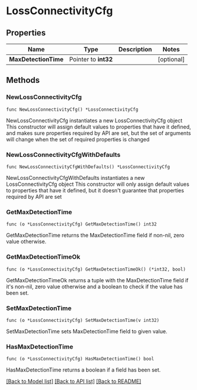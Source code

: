 # LossConnectivityCfg

## Properties

Name | Type | Description | Notes
------------ | ------------- | ------------- | -------------
**MaxDetectionTime** | Pointer to **int32** |  | [optional] 

## Methods

### NewLossConnectivityCfg

`func NewLossConnectivityCfg() *LossConnectivityCfg`

NewLossConnectivityCfg instantiates a new LossConnectivityCfg object
This constructor will assign default values to properties that have it defined,
and makes sure properties required by API are set, but the set of arguments
will change when the set of required properties is changed

### NewLossConnectivityCfgWithDefaults

`func NewLossConnectivityCfgWithDefaults() *LossConnectivityCfg`

NewLossConnectivityCfgWithDefaults instantiates a new LossConnectivityCfg object
This constructor will only assign default values to properties that have it defined,
but it doesn't guarantee that properties required by API are set

### GetMaxDetectionTime

`func (o *LossConnectivityCfg) GetMaxDetectionTime() int32`

GetMaxDetectionTime returns the MaxDetectionTime field if non-nil, zero value otherwise.

### GetMaxDetectionTimeOk

`func (o *LossConnectivityCfg) GetMaxDetectionTimeOk() (*int32, bool)`

GetMaxDetectionTimeOk returns a tuple with the MaxDetectionTime field if it's non-nil, zero value otherwise
and a boolean to check if the value has been set.

### SetMaxDetectionTime

`func (o *LossConnectivityCfg) SetMaxDetectionTime(v int32)`

SetMaxDetectionTime sets MaxDetectionTime field to given value.

### HasMaxDetectionTime

`func (o *LossConnectivityCfg) HasMaxDetectionTime() bool`

HasMaxDetectionTime returns a boolean if a field has been set.


[[Back to Model list]](../README.md#documentation-for-models) [[Back to API list]](../README.md#documentation-for-api-endpoints) [[Back to README]](../README.md)


